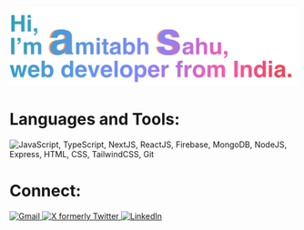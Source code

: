 ![Hi, I'm Amitabh Sahu, a web developer from India](intro.png)

# Languages and Tools:
![JavaScript, TypeScript, NextJS, ReactJS, Firebase, MongoDB, NodeJS, Express, HTML, CSS, TailwindCSS, Git](https://skillicons.dev/icons?i=js,ts,nextjs,react,firebase,mongodb,nodejs,express,html,css,tailwind,git)

# Connect:
<a href="mailto:amitabh.sahu0008@gmail.com?subject=[Github]%20Hi%20👋" target="_blank">
  <img src="https://edent.github.io/SuperTinyIcons/images/svg/gmail.svg" alt="Gmail" height="50" width="50" />
</a>
<a href="https://twitter.com/_amitabhsahu" target="_blank">
  <img src="https://edent.github.io/SuperTinyIcons/images/svg/x.svg" alt="X formerly Twitter" height="50" width="50" />
</a>
<a href="https://linkedin.com/in/amitabh-sahu" target="_blank">
  <img src="https://edent.github.io/SuperTinyIcons/images/svg/linkedin.svg" alt="LinkedIn" height="50" width="50" />
</a>

